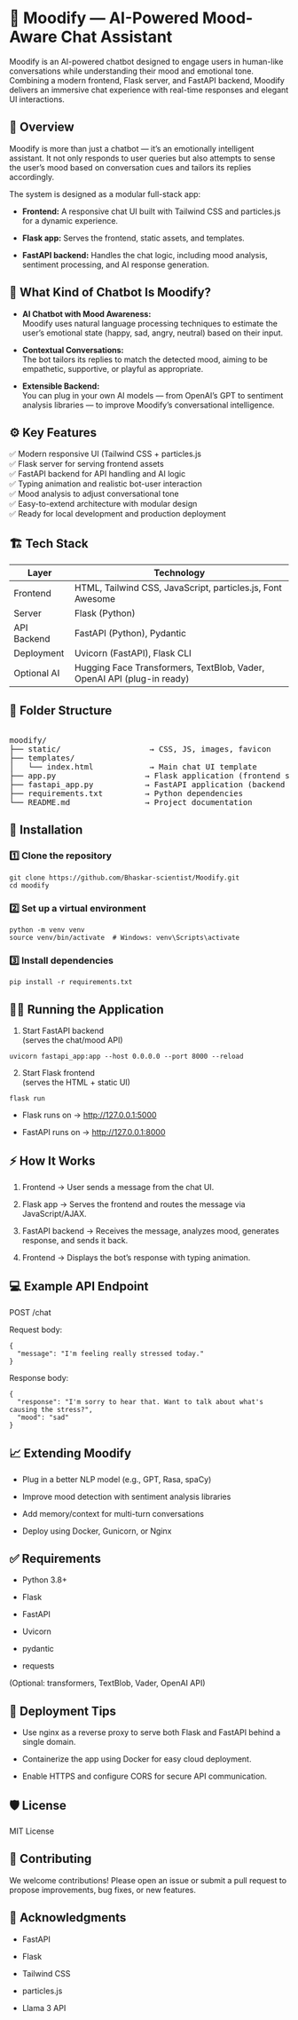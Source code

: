 # 🌟 Moodify — AI-Powered Mood-Aware Chat Assistant
Moodify is an AI-powered chatbot designed to engage users in human-like conversations while understanding their mood and emotional tone. Combining a modern frontend, Flask server, and FastAPI backend, Moodify delivers an immersive chat experience with real-time responses and elegant UI interactions.

## 📖 Overview
Moodify is more than just a chatbot — it’s an emotionally intelligent assistant. It not only responds to user queries but also attempts to sense the user’s mood based on conversation cues and tailors its replies accordingly.

The system is designed as a modular full-stack app:

* **Frontend:** A responsive chat UI built with Tailwind CSS and particles.js for a dynamic experience.

* **Flask app:** Serves the frontend, static assets, and templates.

* **FastAPI backend:** Handles the chat logic, including mood analysis, sentiment processing, and AI response generation.

## 💬 What Kind of Chatbot Is Moodify?
* **AI Chatbot with Mood Awareness:**<br> 
Moodify uses natural language processing techniques to estimate the user’s emotional state (happy, sad, angry, neutral) based on their input.

* **Contextual Conversations:**<br> 
The bot tailors its replies to match the detected mood, aiming to be empathetic, supportive, or playful as appropriate.

* **Extensible Backend:**<br> 
You can plug in your own AI models — from OpenAI’s GPT to sentiment analysis libraries — to improve Moodify’s conversational intelligence.

## ⚙️ Key Features
✅ Modern responsive UI (Tailwind CSS + particles.js<br> 
✅ Flask server for serving frontend assets<br> 
✅ FastAPI backend for API handling and AI logic<br> 
✅ Typing animation and realistic bot-user interaction<br> 
✅ Mood analysis to adjust conversational tone<br> 
✅ Easy-to-extend architecture with modular design<br> 
✅ Ready for local development and production deployment<br> 

## 🏗️ Tech Stack

| Layer         | Technology            |
|--------------|-----------------------|
| Frontend    | HTML, Tailwind CSS, JavaScript, particles.js, Font Awesome |
| Server      | Flask (Python)         |
| API Backend | FastAPI (Python), Pydantic |
| Deployment  | Uvicorn (FastAPI), Flask CLI |
| Optional AI | Hugging Face Transformers, TextBlob, Vader, OpenAI API (plug-in ready) |

## 📂 Folder Structure
<pre lang="markdown"> 
moodify/
├── static/                   → CSS, JS, images, favicon
├── templates/
│   └── index.html            → Main chat UI template
├── app.py                   → Flask application (frontend server)
├── fastapi_app.py           → FastAPI application (backend logic)
├── requirements.txt         → Python dependencies
└── README.md                → Project documentation
</pre>


## 🚀 Installation
### 1️⃣ Clone the repository
```
git clone https://github.com/Bhaskar-scientist/Moodify.git
cd moodify
```
### 2️⃣ Set up a virtual environment
```
python -m venv venv
source venv/bin/activate  # Windows: venv\Scripts\activate
```
### 3️⃣ Install dependencies
```
pip install -r requirements.txt
```

## 🏃‍♂️ Running the Application
1. Start FastAPI backend<br>
(serves the chat/mood API)
```
uvicorn fastapi_app:app --host 0.0.0.0 --port 8000 --reload
```
2. Start Flask frontend<br>
(serves the HTML + static UI)
```
flask run
```
* Flask runs on → http://127.0.0.1:5000

* FastAPI runs on → http://127.0.0.1:8000

## ⚡ How It Works
1. Frontend → User sends a message from the chat UI.

2. Flask app → Serves the frontend and routes the message via JavaScript/AJAX.

3. FastAPI backend → Receives the message, analyzes mood, generates response, and sends it back.

4. Frontend → Displays the bot’s response with typing animation.

## 💻 Example API Endpoint
POST /chat

Request body:

```
{
  "message": "I'm feeling really stressed today."
}
```

Response body:
```
{
  "response": "I'm sorry to hear that. Want to talk about what's causing the stress?",
  "mood": "sad"
}
```

## 📈 Extending Moodify
* Plug in a better NLP model (e.g., GPT, Rasa, spaCy)

* Improve mood detection with sentiment analysis libraries

* Add memory/context for multi-turn conversations

* Deploy using Docker, Gunicorn, or Nginx

## ✅ Requirements
* Python 3.8+

* Flask

* FastAPI

* Uvicorn

* pydantic

* requests

(Optional: transformers, TextBlob, Vader, OpenAI API)

## 🚀 Deployment Tips
* Use nginx as a reverse proxy to serve both Flask and FastAPI behind a single domain.

* Containerize the app using Docker for easy cloud deployment.

* Enable HTTPS and configure CORS for secure API communication.

## 🛡️ License
MIT License

## 🤝 Contributing
We welcome contributions!
Please open an issue or submit a pull request to propose improvements, bug fixes, or new features.

## 📣 Acknowledgments
* FastAPI

* Flask

* Tailwind CSS

* particles.js

* Llama 3 API

